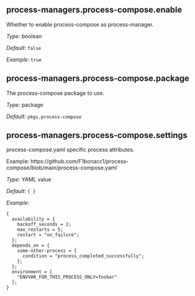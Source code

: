 

[comment]: # (Please add your documentation on top of this line)

## process-managers\.process-compose\.enable

Whether to enable process-compose as process-manager\.



*Type:*
boolean



*Default:*
` false `



*Example:*
` true `



## process-managers\.process-compose\.package



The process-compose package to use\.



*Type:*
package



*Default:*
` pkgs.process-compose `



## process-managers\.process-compose\.settings



process-compose\.yaml specific process attributes\.

Example: https://github\.com/F1bonacc1/process-compose/blob/main/process-compose\.yaml\`



*Type:*
YAML value



*Default:*
` { } `



*Example:*

```
{
  availability = {
    backoff_seconds = 2;
    max_restarts = 5;
    restart = "on_failure";
  };
  depends_on = {
    some-other-process = {
      condition = "process_completed_successfully";
    };
  };
  environment = [
    "ENVVAR_FOR_THIS_PROCESS_ONLY=foobar"
  ];
}
```
